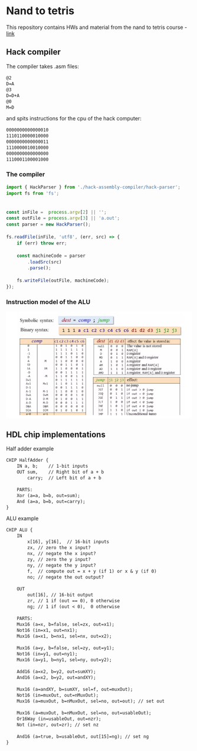 # Nand to tetris
This repository contains HWs and material from the nand to tetris course - [link](https://www.coursera.org/learn/build-a-computer/home/welcome)

## Hack compiler

The compiler takes .asm files:

```assembly
@2
D=A
@3
D=D+A
@0
M=D
```

and spits instructions for the cpu of the hack computer:

```
0000000000000010
1110110000010000
0000000000000011
1110000010010000
0000000000000000
1110001100001000
```

### The compiler

```javascript
import { HackParser } from './hack-assembly-compiler/hack-parser';
import fs from 'fs';


const inFile =  process.argv[2] || '';
const outFile = process.argv[3] || 'a.out';
const parser = new HackParser();

fs.readFile(inFile, 'utf8', (err, src) => {
    if (err) throw err;

    const machineCode = parser
        .loadSrc(src)
        .parse();

    fs.writeFile(outFile, machineCode);
});
```

### Instruction model of the ALU

![alt text](assets/alu-instruction-model.PNG "ALU instruction model")


## HDL chip implementations

Half adder example

```hdl
CHIP HalfAdder {
    IN a, b;    // 1-bit inputs
    OUT sum,    // Right bit of a + b 
        carry;  // Left bit of a + b

    PARTS:
    Xor (a=a, b=b, out=sum);
    And (a=a, b=b, out=carry);
}
```

ALU example

```hdl
CHIP ALU {
    IN  
        x[16], y[16],  // 16-bit inputs
        zx, // zero the x input?
        nx, // negate the x input?
        zy, // zero the y input?
        ny, // negate the y input?
        f,  // compute out = x + y (if 1) or x & y (if 0)
        no; // negate the out output?

    OUT 
        out[16], // 16-bit output
        zr, // 1 if (out == 0), 0 otherwise
        ng; // 1 if (out < 0),  0 otherwise

    PARTS:
    Mux16 (a=x, b=false, sel=zx, out=x1);
    Not16 (in=x1, out=nx1);
    Mux16 (a=x1, b=nx1, sel=nx, out=x2);

    Mux16 (a=y, b=false, sel=zy, out=y1);
    Not16 (in=y1, out=ny1);
    Mux16 (a=y1, b=ny1, sel=ny, out=y2);

    Add16 (a=x2, b=y2, out=sumXY);
    And16 (a=x2, b=y2, out=andXY);
    
    Mux16 (a=andXY, b=sumXY, sel=f, out=muxOut);
    Not16 (in=muxOut, out=nMuxOut);
    Mux16 (a=muxOut, b=nMuxOut, sel=no, out=out); // set out

    Mux16 (a=muxOut, b=nMuxOut, sel=no, out=usableOut);
    Or16Way (in=usableOut, out=nzr);
    Not (in=nzr, out=zr); // set nz

    And16 (a=true, b=usableOut, out[15]=ng); // set ng
}
```



